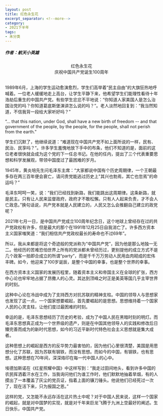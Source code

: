 ```yaml
---
layout: post
title: 红色永生花
excerpt_separator: <!--more-->
category: 
- 2021下半年
tags:
- 未分类
---
```


##### 作者：航天小英雄

<center>红色永生花<br>
庆祝中国共产党诞生100周年</center>

<br>1989年6月，上海的学生运动愈演愈烈，学生们高举着“民主自由”的大旗狂热地呼喊着。一位老人缓缓地走上高台，让学生平静下来，他希望学生们能理性看待十年浩劫后重生的中国共产党。有些学生忿忿不平地说：“你知道人家美国人是怎么治国治党的吗？你知道葛底斯堡演讲怎么说的吗？”。老人淡然地回复到：“我当然知道，不信我背一段给大家听好吗？”

“... that this nation, under God, shall have a new birth of freedom -- and that government of the people, by the people, for the people, shall not perish from the earth.”

学生们沉默了，他继续说道：“难道现在中国共产党不如上面所说的一样，民有、民治、民享吗？”。许多学生羞愧地放下手中的布条，他们不知道的是，面前的这位老者很快就会成为这个党的下一任总书记。在他的任内，提出了三个代表重要思想和科学发展观，带领中国度过了最困难的岁月。

1945年，黄炎培先生问毛泽东主席：“大家都说中国有个历史周期律，一个王朝最多存在两三百年便会衰亡，请问贵党能逃过历史上"其兴也勃焉，其亡也忽焉"的命运吗？”

毛泽东呵呵一笑，说：“我们已经找到新路，我们能跳出这周期律。这条新路，就是民主。只有让人民来监督政府，政府才不敢松懈。只有人人起来负责，才不会人亡政息。”换句话说，共产党本就是人民建立的，人民又怎么会推翻自己建立的政党呢？

2021年七月一日，是中国共产党成立100周年纪念日，这个地球上曾经存在过的共产党政权有许多，但是最大的那个在1991年12月25日自我消亡了。许多西方资本主义国家嗤笑道：“我们相信共产党政权最长的寿命也不过69年”。

所以，我从来都是将这个奇迹般的党派称为“中国共产党”，因为他是那么地独一无二。他经历的苦难恐怕世界上所有的党派都未曾经历过，更别提他的成立方式不是几个政客一拍即合成立的所谓“party”，而是千千万万劳动人民用血肉砌成的宏伟丰碑。如今，他迎来了100岁诞辰，是整个中国的幸事，也是整个世界的幸事。

在西方资本主义国家的发展历程里，随着资本主义和帝国主义在全球的扩张，西方中心论也牢牢地占据了昂撒人的心灵。其达到顶峰之时正是美英等国几乎主宰世界的时刻。

这种中心论在冷战中成为了支持西方对抗苏联的精神支柱。中国的领导人与思想家也发现了这一点，一个国家想要崛起，首先要崛起的是思想。思想维持着一个国家人民的心灵支柱，让他们度过最困难的时刻。

幸运的是，毛泽东思想经历了历史的考验，成为了中国人民在黑暗时刻的明灯。而毛泽东思想真正成为一个世界级的遗产，则是在中国其他领导人的实践和修改后日臻完善而成为的新时代思想，如今的习近平新时代特色社会主义思想就是集大成者。

这种思想上的崛起是西方的反华势力最害怕的，因为他们心里很清楚，美国是用思想分化了苏联，因为苏联有钢铁，而没有思想。而如今的中国，有钢铁，也有思想。这种思想在70年间，深深烙印在每一代中国人的心中。

埃德加斯诺在《红星照耀中国》中这样写到：“我走过田间地头，看到许多中国的农民挥洒着汗水在工作，当我询问他们为谁工作时，他们默默地抽着旱烟，有的人摸出了一本覆盖了灰尘的党员证，指着上面的镰刀锤头。他说他们已经死过一次了，现在活下来，只为报国之恩。”

这样的党，又怎能不永远存活在这片热土中呢？对于中国人民来说，这样一个国家的崛起，就是对中国梦的实现，就是对千年来巨龙飞腾于九洲上空最好的阐述。生日快乐，中国共产党。
